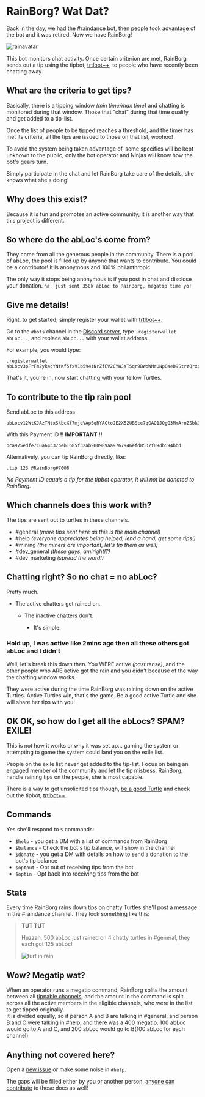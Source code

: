 # RainBorg? Wat Dat?

Back in the day, we had the [#raindance bot](../Participating-in-Raindance), then people took advantage of the bot and it was retired. Now we have RainBorg!

![rainavatar](images/rainborg/rainborg-avatar.png)

This bot monitors chat activity. Once certain criterion are met, RainBorg sends out a tip using the tipbot, [trtlbot++](../Using-trtlbot-plus-plus), to people who have recently been chatting away.

## What are the criteria to get tips?

Basically, there is a tipping window *(min time/max time)* and chatting is monitored during that window. Those that "chat" during that time qualify and get added to a tip-list.

Once the list of people to be tipped reaches a threshold, and the timer has met its criteria, all the tips are issued to those on that list, woohoo!  

To avoid the system being taken advantage of, some specifics will be kept unknown to the public; only the bot operator and Ninjas will know how the bot's gears turn.

Simply participate in the chat and let RainBorg take care of the details, she knows what she's doing!

## Why does this exist?

Because it is fun and promotes an active community; it is another way that this project is different.

## So where do the abLoc's come from?

They come from all the generous people in the community. There is a pool of abLoc, the pool is filled up by anyone that wants to contribute. You could be a contributor! It is anonymous and 100% philanthropic.

The only way it stops being anonymous is if you post in chat and disclose your donation.   `ha, just sent 350k abLoc to RainBorg, megatip time yo!`

## Give me details!

Right, to get started, simply register your wallet with [trtlbot++](../Using-trtlbot-plus-plus#registering-your-wallet).

Go to the  `#bots` channel in the [Discord server](http://chat.turtlecoin.lol/), type `.registerwallet abLoc...`, and replace `abLoc...` with your wallet address.

For example, you would type:

```
.registerwallet abLocv3pFrFm2yk4cYNtKf5fxV1b594tNrZfEV2CYWJsTSqr9BWoWMrUNpQaeD9StrzQrxpRQKPCdd1FfvT6D6dAg4pY6iB7sqsG
```

That's it, you're in, now start chatting with your fellow Turtles.

## To contribute to the tip rain pool

Send abLoc to this address

```
abLocv12WtKJAzTNtxSkbcXf7mjeVApSqRYACtoJE2X52UBSce7qGAQ1JQgG3MmArnZSbkJXKqBXiPX2Mno7xD4tqD3p8SySoBc5
```

With this Payment ID **!! IMPORTANT !!**

```
bca975edfe710a64337beb1685f32ab900989aa9767946efd8537f09db594bbd
```

Alternatively, you can tip RainBorg directly, like:

```
.tip 123 @RainBorg#7008
```


_No Payment ID equals a tip for the tipbot operator, it will not be donated to RainBorg._

## Which channels does this work with?

The tips are sent out to turtles in these channels.

  - \#general *(more tips sent here as this is the main channel)*
  - \#help *(everyone appreciates being helped, lend a hand, get some tips!)*
  - \#mining *(the miners are important, let's tip them as well)*
  - \#dev_general *(these guys, amiright!?)*
  - \#dev_marketing *(spread the word!)*


## Chatting right? So no chat = no abLoc?

Pretty much.  

- The active chatters get rained on.  

  - The inactive chatters don't.  

    - It's simple.  


### Hold up, I was active like 2mins ago then all these others got abLoc and I didn't

Well, let's break this down then. You WERE active *(past tense)*, and the other people who ARE active got the rain and you didn't because of the way the chatting window works.  

They were active during the time RainBorg was raining down on the active Turtles. Active Turtles win, that's the game. Be a good active Turtle and she will share her tips with you!

## OK OK, so how do I get all the abLocs? SPAM? EXILE!

This is not how it works or why it was set up... gaming the system or attempting to game the system could land you on the exile list.  

People on the exile list never get added to the tip-list. Focus on being an engaged member of the community and let the tip mistress, RainBorg, handle raining tips on the people, she is most capable.  

There is a way to get unsolicited tips though, [be a good Turtle](https://medium.com/@turtlecoin/how-to-be-a-good-turtle-20a427028a18) and check out the tipbot, [trtlbot++](../Using-trtlbot-plus-plus).

## Commands

Yes she'll respond to `$` commands:

  - `$help` - you get a DM with a list of commands from RainBorg
  - `$balance` - Check the bot's tip balance, will show in the channel
  - `$donate` - you get a DM with details on how to send a donation to the bot's tip balance
  - `$optout` - Opt out of receiving tips from the bot
  - `$optin` - Opt back into receiving tips from the bot

## Stats

Every time RainBorg rains down tips on chatty Turtles she'll post a message in the #raindance channel.
They look something like this:

> **TUT TUT**
>
> Huzzah, 500 abLoc just rained on 4 chatty turtles in #general, they each got 125 abLoc!
>
> ![turt in rain](images/rainborg/rainborg-rain.png)

## Wow? Megatip wat?

When an operator runs a megatip command, RainBorg splits the amount between all [tippable channels](#which-channels-does-this-work-with), and the amount in the command is split across all the active members in the eligible channels, who were in the list to get tipped originally.  
It is divided equally, so if person A and B are talking in \#general, and person B and C were talking in \#help, and there was a 400 megatip, 100 abLoc would go to A and C, and 200 abLoc would go to B(100 abLoc for each channel)

## Anything not covered here?

Open a [new issue](https://github.com/turtlecoin/meta/issues/new?title=RainBorg+Question) or make some noise in `#help`.

The gaps will be filled either by you or another person, [anyone can contribute](https://github.com/turtlecoin/sajodocs) to these docs as well!
